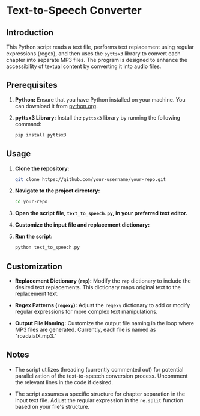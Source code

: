 # Text-to-Speech Converter

## Introduction

This Python script reads a text file, performs text replacement using regular expressions (regex), and then uses the `pyttsx3` library to convert each chapter into separate MP3 files. The program is designed to enhance the accessibility of textual content by converting it into audio files.

## Prerequisites

1. **Python:** Ensure that you have Python installed on your machine. You can download it from [python.org](https://www.python.org/downloads/).

2. **pyttsx3 Library:** Install the `pyttsx3` library by running the following command:

    ```bash
    pip install pyttsx3
    ```

## Usage

1. **Clone the repository:**

    ```bash
    git clone https://github.com/your-username/your-repo.git
    ```

2. **Navigate to the project directory:**

    ```bash
    cd your-repo
    ```

3. **Open the script file, `text_to_speech.py`, in your preferred text editor.**

4. **Customize the input file and replacement dictionary:**

5. **Run the script:**

    ```bash
    python text_to_speech.py
    ```

## Customization

- **Replacement Dictionary (`rep`):** Modify the `rep` dictionary to include the desired text replacements. This dictionary maps original text to the replacement text.

- **Regex Patterns (`regexy`):** Adjust the `regexy` dictionary to add or modify regular expressions for more complex text manipulations.

- **Output File Naming:** Customize the output file naming in the loop where MP3 files are generated. Currently, each file is named as "rozdzialX.mp3."

## Notes

- The script utilizes threading (currently commented out) for potential parallelization of the text-to-speech conversion process. Uncomment the relevant lines in the code if desired.

- The script assumes a specific structure for chapter separation in the input text file. Adjust the regular expression in the `re.split` function based on your file's structure.
